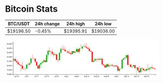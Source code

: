 # Bitcoin Stats

BTC/USDT|24h change|24h high|24h low|
|---|---|---|---|
|$19196.50|-0.45%|$19395.91|$19036.00|

<img src="./chart.svg">
